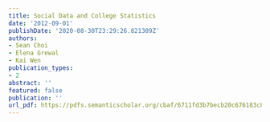 ```yaml
---
title: Social Data and College Statistics
date: '2012-09-01'
publishDate: '2020-08-30T23:29:26.821309Z'
authors:
- Sean Choi
- Elena Grewal
- Kai Wen
publication_types:
- 2
abstract: ''
featured: false
publication: ''
url_pdf: https://pdfs.semanticscholar.org/cbaf/6711fd3b7becb20c676183c873bd3e9f4ca5.pdf
---
```



